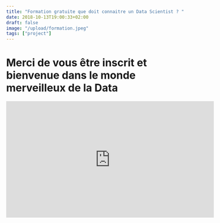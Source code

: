 ```yaml
---
title: "Formation gratuite que doit connaitre un Data Scientist ? "
date: 2018-10-13T19:00:33+02:00
draft: false
image: "/upload/formation.jpeg"
tags: ["project"]
---
```


# Merci de vous être inscrit et bienvenue dans le monde merveilleux de la Data

<iframe width="560" height="315" src="https://www.youtube.com/embed/pY7LDPNHguY" frameborder="0" allow="accelerometer; autoplay; encrypted-media; gyroscope; picture-in-picture" allowfullscreen></iframe>
